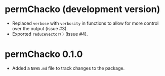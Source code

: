 # permChacko (development version)

* Replaced `verbose` with `verbosity` in functions to allow for more control over the output (issue #3).
* Exported `reduceVector()` (issue #4).

# permChacko 0.1.0

* Added a `NEWS.md` file to track changes to the package.
